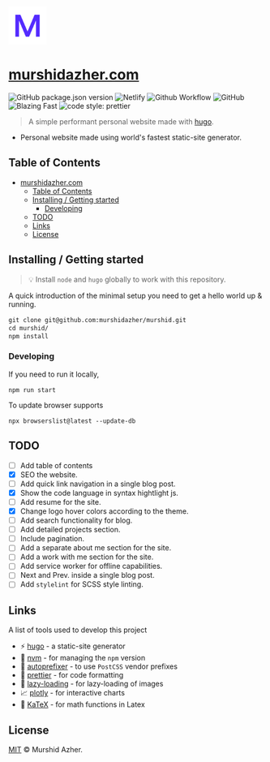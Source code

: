 <img src="https://raw.githubusercontent.com/murshidazher/murshid/master/themes/murshid-starter/static/img/favicon-lg.png" width="75px">

# [murshidazher.com](https://www.murshidazher.com)

![GitHub package.json version](https://img.shields.io/github/package-json/v/murshidazher/murshid?style=flat-square)
![Netlify](https://img.shields.io/netlify/5bb22eef-8559-4079-be63-e42c63f63770?logo=netlify&style=flat-square)
![Github Workflow](https://img.shields.io/github/actions/workflow/status/murshidazher/murshid/codeql-analysis.yml?label=codeql-analysis&style=flat-square)
![GitHub](https://img.shields.io/github/license/murshidazher/murshid?style=flat-square)
![Blazing Fast](https://img.shields.io/badge/speed-blazing%20%F0%9F%94%A5-brightgreen.svg?style=flat-square)
![code style: prettier](https://img.shields.io/badge/code_style-prettier-ff69b4.svg?style=flat-square)

> A simple performant personal website made with [hugo](https://gohugo.io/).

- Personal website made using world's fastest static-site generator.

## Table of Contents

- [murshidazher.com](#murshidazhercom)
  - [Table of Contents](#table-of-contents)
  - [Installing / Getting started](#installing--getting-started)
    - [Developing](#developing)
  - [TODO](#todo)
  - [Links](#links)
  - [License](#license)

## Installing / Getting started

> 💡 Install `node` and `hugo` globally to work with this repository.

A quick introduction of the minimal setup you need to get a hello world up & running.

```shell
git clone git@github.com:murshidazher/murshid.git
cd murshid/
npm install
```

### Developing

If you need to run it locally,

```shell
npm run start
```

To update browser supports

```shell
npx browserslist@latest --update-db
```

## TODO

- [ ] Add table of contents
- [x] SEO the website.
- [ ] Add quick link navigation in a single blog post.
- [x] Show the code language in syntax hightlight js.
- [ ] Add resume for the site.
- [x] Change logo hover colors according to the theme.
- [ ] Add search functionality for blog.
- [ ] Add detailed projects section.
- [ ] Include pagination.
- [ ] Add a separate about me section for the site.
- [ ] Add a work with me section for the site.
- [ ] Add service worker for offline capabilities.
- [ ] Next and Prev. inside a single blog post.
- [ ] Add `stylelint` for SCSS style linting.

## Links

A list of tools used to develop this project

- :zap: [hugo](https://gohugo.io/) - a static-site generator
- :athletic_shoe: [nvm](https://github.com/nvm-sh/nvm#installation-and-update) - for managing the `npm` version
- :baby_bottle: [autoprefixer](https://github.com/postcss/autoprefixer) - to use `PostCSS` vendor prefixes
- :burrito: [prettier](https://prettier.io/) - for code formatting
- :cactus: [lazy-loading](https://github.com/aFarkas/lazysizes) - for lazy-loading of images
- :chart_with_upwards_trend: [plotly](https://plotly.com/javascript/) - for interactive charts
- :dancer: [KaTeX](https://katex.org/docs/supported.html) - for math functions in Latex

## License

[MIT](https://github.com/murshidazher/murshid/blob/master/LICENSE) © Murshid Azher.
